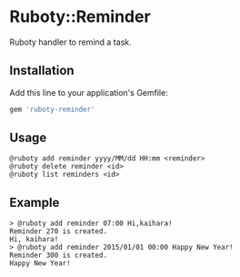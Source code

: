 # Ruboty::Reminder

Ruboty handler to remind a task.

## Installation

Add this line to your application's Gemfile:

```ruby
gem 'ruboty-reminder'
```

## Usage

```
@ruboty add reminder yyyy/MM/dd HH:mm <reminder>
@ruboty delete reminder <id>
@ruboty list reminders <id>
```

## Example

```
> @ruboty add reminder 07:00 Hi,kaihara!
Reminder 270 is created.
Hi, kaihara!
> @ruboty add reminder 2015/01/01 00:00 Happy New Year!
Reminder 300 is created.
Happy New Year!
```
